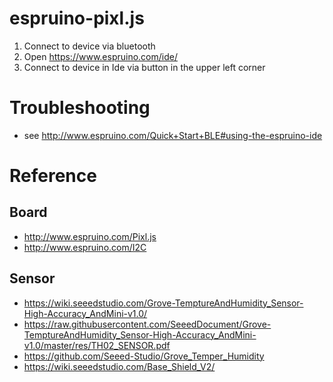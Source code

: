 # espruino-pixl.js
1. Connect to device via bluetooth
2. Open https://www.espruino.com/ide/
3. Connect to device in Ide via button in the upper left corner

# Troubleshooting
- see http://www.espruino.com/Quick+Start+BLE#using-the-espruino-ide

# Reference
## Board
- http://www.espruino.com/Pixl.js
- http://www.espruino.com/I2C
## Sensor
- https://wiki.seeedstudio.com/Grove-TemptureAndHumidity_Sensor-High-Accuracy_AndMini-v1.0/
- https://raw.githubusercontent.com/SeeedDocument/Grove-TemptureAndHumidity_Sensor-High-Accuracy_AndMini-v1.0/master/res/TH02_SENSOR.pdf
- https://github.com/Seeed-Studio/Grove_Temper_Humidity
- https://wiki.seeedstudio.com/Base_Shield_V2/
